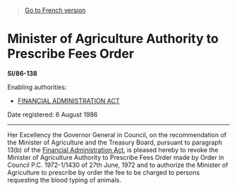 > [Go to French version](/fr/Règlements/Textes%20réglementaires/86/138.md)

# Minister of Agriculture Authority to Prescribe Fees Order

**SI/86-138**

Enabling authorities: 
- [FINANCIAL ADMINISTRATION ACT](/en/Acts/Revised%20Statutes%20of%20Canada/F/F-11.md)

Date registered: 6 August 1986

----------

Her Excellency the Governor General in Council, on the recommendation of the Minister of Agriculture and the Treasury Board, pursuant to paragraph 13(b) of the [Financial Administration Act](/en/Acts/Revised%20Statutes%20of%20Canada/F/F-11.md), is pleased hereby to revoke the Minister of Agriculture Authority to Prescribe Fees Order made by Order in Council P.C. 1972-1/1430 of 27th June, 1972 and to authorize the Minister of Agriculture to prescribe by order the fee to be charged to persons requesting the blood typing of animals.


